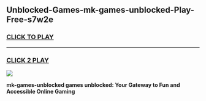 
## Unblocked-Games-mk-games-unblocked-Play-Free-s7w2e
<h3>
<a href="https://premium76.site?title=mk-games-unblocked&ref=23A">CLICK TO PLAY</a></h3>
<hr>

<h3>
<a href="https://premium76.site?title=mk-games-unblocked&ref=23A">CLICK 2 PLAY</a>
  
</h3>

<a href="https://premium76.site?title=mk-games-unblocked&ref=23A"><img src="https://clearcache.store/games.png"></a>


**mk-games-unblocked games unblocked: Your Gateway to Fun and Accessible Online Gaming**
